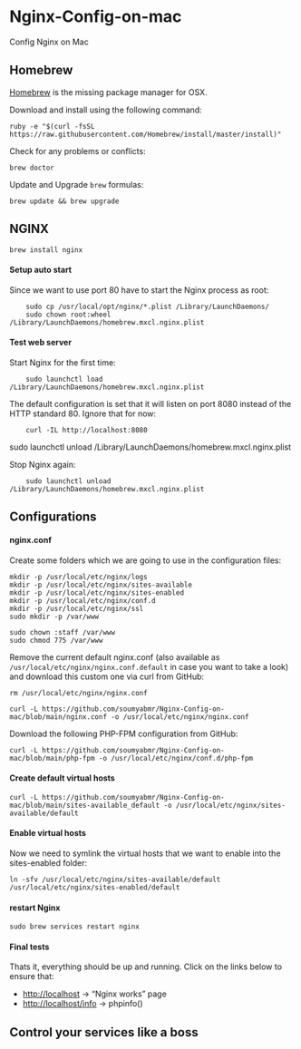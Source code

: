 # Nginx-Config-on-mac
Config Nginx on Mac


## Homebrew 
[Homebrew](http://brew.sh/) is the missing package manager for OSX. 

Download and install using the following command:

	ruby -e "$(curl -fsSL https://raw.githubusercontent.com/Homebrew/install/master/install)"
    
Check for any problems or conflicts:

    brew doctor
    
Update and Upgrade `brew` formulas:

    brew update && brew upgrade


## NGINX

    brew install nginx
   
#### Setup auto start

Since we want to use port 80 have to start the Nginx process as root:
```
	sudo cp /usr/local/opt/nginx/*.plist /Library/LaunchDaemons/
	sudo chown root:wheel /Library/LaunchDaemons/homebrew.mxcl.nginx.plist
``` 
#### Test web server

Start Nginx for the first time:
```
	sudo launchctl load /Library/LaunchDaemons/homebrew.mxcl.nginx.plist
```
The default configuration is set that it will listen on port 8080 instead of the HTTP standard 80. Ignore that for now:
```
	curl -IL http://localhost:8080
```

sudo launchctl unload /Library/LaunchDaemons/homebrew.mxcl.nginx.plist

Stop Nginx again:
```
	sudo launchctl unload /Library/LaunchDaemons/homebrew.mxcl.nginx.plist
```
## Configurations

#### nginx.conf

Create some folders which we are going to use in the configuration files:

```
mkdir -p /usr/local/etc/nginx/logs
mkdir -p /usr/local/etc/nginx/sites-available
mkdir -p /usr/local/etc/nginx/sites-enabled
mkdir -p /usr/local/etc/nginx/conf.d
mkdir -p /usr/local/etc/nginx/ssl
sudo mkdir -p /var/www
 
sudo chown :staff /var/www
sudo chmod 775 /var/www
```
Remove the current default nginx.conf (also available as `/usr/local/etc/nginx/nginx.conf.default` in case you want to take a look) and download this custom one via curl from GitHub:

```
rm /usr/local/etc/nginx/nginx.conf
    
curl -L https://github.com/soumyabmr/Nginx-Config-on-mac/blob/main/nginx.conf -o /usr/local/etc/nginx/nginx.conf

```
Download the following PHP-FPM configuration from GitHub:
```
curl -L https://github.com/soumyabmr/Nginx-Config-on-mac/blob/main/php-fpm -o /usr/local/etc/nginx/conf.d/php-fpm

```
#### Create default virtual hosts
```
curl -L https://github.com/soumyabmr/Nginx-Config-on-mac/blob/main/sites-available_default -o /usr/local/etc/nginx/sites-available/default
```
#### Enable virtual hosts

Now we need to symlink the virtual hosts that we want to enable into the sites-enabled folder:

```
ln -sfv /usr/local/etc/nginx/sites-available/default /usr/local/etc/nginx/sites-enabled/default

```
#### restart Nginx
```
sudo brew services restart nginx
```
#### Final tests

Thats it, everything should be up and running. Click on the links below to ensure that:

- [http://localhost](http://localhost) → “Nginx works” page
- [http://localhost/info](http://localhost/info) → phpinfo() 

## Control your services like a boss





